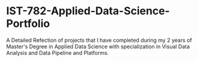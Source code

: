 # IST-782-Applied-Data-Science-Portfolio
A Detailed Refection of projects that I have completed during my 2 years of Master's Degree in Applied Data Science with specialization in Visual Data Analysis and Data Pipeline and Platforms.
